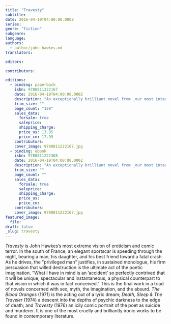 ```yaml
---
title: "Travesty"
subtitle:
date: 2016-04-19T04:00:00.000Z
series:
genre: "fiction"
subgenre:
language:
authors:
  - author/john-hawkes.md
translators:

editors:

contributors:

editions:
  - binding: paperback
    isbn: 9780811222167
    date: 2016-04-19T04:00:00.000Z
    description: "An exceptionally brilliant novel from _our most interesting writer_ (Flannery O'Connor) "
    trim_size: ""
    page_count: "128"
    sales_data:
      forsale: true
      saleprice:
      shipping_charge:
      price_us: 13.95
      price_cn: 17.95
    contributors:
    cover_image: 9780811222167.jpg
  - binding: ebook
    isbn: 9780811222368
    date: 2016-04-19T04:00:00.000Z
    description: "An exceptionally brilliant novel from _our most interesting writer_ (Flannery O'Connor) "
    trim_size: ""
    page_count: ""
    sales_data:
      forsale: true
      saleprice:
      shipping_charge:
      price_us:
      price_cn:
    contributors:
    cover_image: 9780811222167.jpg
featured_image:
  file:
draft: false
_slug: travesty
---
```


_Travesty_ is John Hawkes’s most extreme vision of eroticism and comic terror. In the south of France, an elegant sportscar is speeding through the night, bearing a man, his daughter, and his best friend toward a fatal crash. As he drives, the "privileged man" justifies, in sustained monologue, his firm persuasion that willed destruction is the ultimate act of the poetic imagination. "What I have in mind is an ’accident’ so perfectly contrived that it will be unique, spectacular and instantaneous, a physical counterpart to that vision in which it was in fact conceived." This is the final work in a triad of novels concerned with sex, myth, the imagination, and the absurd. _The Blood Oranges_ (1971) is the acting out of a lyric dream; _Death, Sleep & The Traveler_ (1974) a descent into the depths of psychic darkness to the edge of death; and _Travesty_ (1976) an icily comic portrait of the poet as suicide and murderer. It is one of the most cruelly and brilliantly ironic works to be found in contemporary literature.
